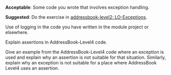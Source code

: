 <div id="exceptions_how">

**Acceptable**: Some code you wrote that involves exception handling.

**Suggested**: Do the exercise in [addressbook-level2: LO-Exceptions]({{module_org}}/addressbook-level2/blob/master/docs/LearningOutcomes.adoc#handle-exceptions-code-lo-exceptions-code).

</div>


<div id="logging_how">

Use of logging in the code you have written in the module project or elsewhere.

</div>


<div id="assertions_how">

Explain assertions in AddressBook-Level4 code.

</div>


<div id="assertions_when">

Give an example from the AddressBook-Level4 code where an exception is used and explain why an assertion is not suitable for that situation.
Similarly, explain why an exception is not suitable for a place where AddressBook Level4 uses an assertion. 

</div>


